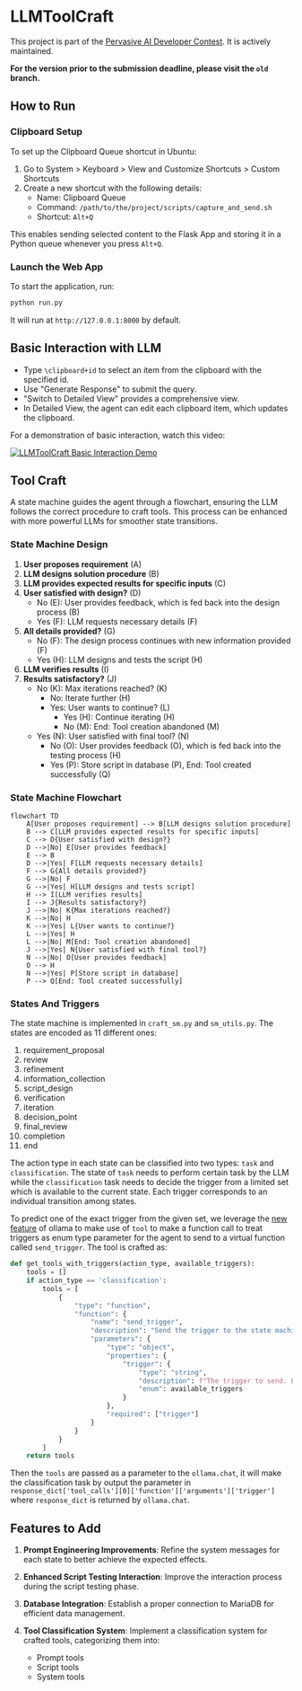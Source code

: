 # LLMToolCraft

This project is part of the [Pervasive AI Developer Contest](https://www.hackster.io/contests/amd2023). It is actively maintained. 

**For the version prior to the submission deadline, please visit the `old` branch.**

## How to Run

### Clipboard Setup

To set up the Clipboard Queue shortcut in Ubuntu:

1. Go to System > Keyboard > View and Customize Shortcuts > Custom Shortcuts
2. Create a new shortcut with the following details:
   - Name: Clipboard Queue
   - Command: `/path/to/the/project/scripts/capture_and_send.sh`
   - Shortcut: `Alt+Q`

This enables sending selected content to the Flask App and storing it in a Python queue whenever you press `Alt+Q`.

### Launch the Web App
To start the application, run:

```bash
python run.py
```

It will run at `http://127.0.0.1:8000` by default.

## Basic Interaction with LLM

- Type `\clipboard+id` to select an item from the clipboard with the specified id.
- Use "Generate Response" to submit the query.
- "Switch to Detailed View" provides a comprehensive view.
- In Detailed View, the agent can edit each clipboard item, which updates the clipboard.

For a demonstration of basic interaction, watch this video:

[![LLMToolCraft Basic Interaction Demo](https://img.youtube.com/vi/knIjH0ysjV8/0.jpg)](https://www.youtube.com/watch?v=knIjH0ysjV8 "LLMToolCraft Basic Interaction Demo")

## Tool Craft

A state machine guides the agent through a flowchart, ensuring the LLM follows the correct procedure to craft tools. This process can be enhanced with more powerful LLMs for smoother state transitions.

### State Machine Design

1. **User proposes requirement** (A)
2. **LLM designs solution procedure** (B)
3. **LLM provides expected results for specific inputs** (C)
4. **User satisfied with design?** (D)
   - No (E): User provides feedback, which is fed back into the design process (B)
   - Yes (F): LLM requests necessary details (F)
5. **All details provided?** (G)
   - No (F): The design process continues with new information provided (F)
   - Yes (H): LLM designs and tests the script (H)
6. **LLM verifies results** (I)
7. **Results satisfactory?** (J)
   - No (K): Max iterations reached? (K)
     - No: Iterate further (H)
     - Yes: User wants to continue? (L)
       - Yes (H): Continue iterating (H)
       - No (M): End: Tool creation abandoned (M)
   - Yes (N): User satisfied with final tool? (N)
     - No (O): User provides feedback (O), which is fed back into the testing process (H)
     - Yes (P): Store script in database (P), End: Tool created successfully (Q)

### State Machine Flowchart

```mermaid
flowchart TD
    A[User proposes requirement] --> B[LLM designs solution procedure]
    B --> C[LLM provides expected results for specific inputs]
    C --> D{User satisfied with design?}
    D -->|No| E[User provides feedback]
    E --> B
    D -->|Yes| F[LLM requests necessary details]
    F --> G{All details provided?}
    G -->|No| F
    G -->|Yes| H[LLM designs and tests script]
    H --> I[LLM verifies results]
    I --> J{Results satisfactory?}
    J -->|No| K{Max iterations reached?}
    K -->|No| H
    K -->|Yes| L{User wants to continue?}
    L -->|Yes| H
    L -->|No| M[End: Tool creation abandoned]
    J -->|Yes| N{User satisfied with final tool?}
    N -->|No| O[User provides feedback]
    O --> H
    N -->|Yes| P[Store script in database]
    P --> Q[End: Tool created successfully]
```

### States And Triggers
The state machine is implemented in `craft_sm.py` and `sm_utils.py`. The states are encoded as 11 different ones:

1. requirement_proposal
2. review
3. refinement
4. information_collection
5. script_design
6. verification
7. iteration
8. decision_point
9. final_review
10. completion
11. end


The action type in each state can be classified into two types: `task` and `classification`. The state of `task` needs to perform certain task by the LLM while the `classification` task needs to decide the trigger from a limited set which is available to the current state. Each trigger corresponds to an individual transition among states. 

To predict one of the exact trigger from the given set, we leverage the [new feature](https://ollama.com/blog/tool-support) of ollama to make use of `tool` to make a function call to treat triggers as enum type parameter for the agent to send to a virtual function called `send_trigger`. The tool is crafted as:

```python
def get_tools_with_triggers(action_type, available_triggers):
    tools = []
    if action_type == 'classification':
        tools = [
            {
                "type": "function",
                "function": {
                    "name": "send_trigger",
                    "description": "Send the trigger to the state machine.",
                    "parameters": {
                        "type": "object",
                        "properties": {
                            "trigger": {
                                "type": "string",
                                "description": f"The trigger to send. Possible values are: {', '.join(map(str, available_triggers))}",
                                "enum": available_triggers
                            }
                        },
                        "required": ["trigger"]
                    }
                }
            }
        ]
    return tools
```

Then the `tools` are passed as a parameter to the `ollama.chat`, it will make the classification task by output the parameter in `response_dict['tool_calls'][0]['function']['arguments']['trigger']` where `response_dict` is returned by `ollama.chat`.

## Features to Add

1. **Prompt Engineering Improvements**: Refine the system messages for each state to better achieve the expected effects.

2. **Enhanced Script Testing Interaction**: Improve the interaction process during the script testing phase.

3. **Database Integration**: Establish a proper connection to MariaDB for efficient data management.

4. **Tool Classification System**: Implement a classification system for crafted tools, categorizing them into:
   - Prompt tools
   - Script tools
   - System tools